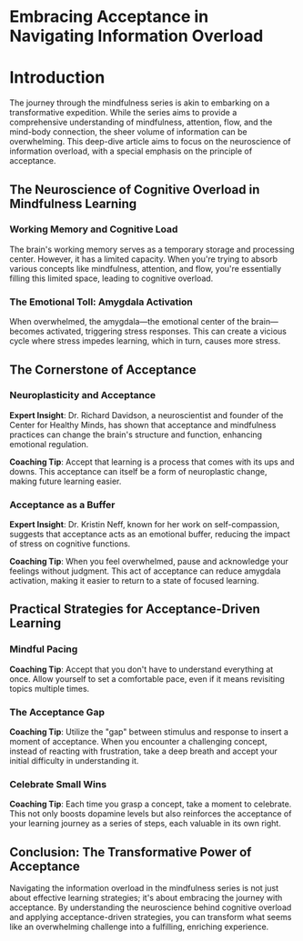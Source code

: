 # Embracing Acceptance in Navigating Information Overload

# **Introduction**

The journey through the mindfulness series is akin to embarking on a transformative expedition. While the series aims to provide a comprehensive understanding of mindfulness, attention, flow, and the mind-body connection, the sheer volume of information can be overwhelming. This deep-dive article aims to focus on the neuroscience of information overload, with a special emphasis on the principle of acceptance.

## **The Neuroscience of Cognitive Overload in Mindfulness Learning**

### **Working Memory and Cognitive Load**

The brain's working memory serves as a temporary storage and processing center. However, it has a limited capacity. When you're trying to absorb various concepts like mindfulness, attention, and flow, you're essentially filling this limited space, leading to cognitive overload.

### **The Emotional Toll: Amygdala Activation**

When overwhelmed, the amygdala—the emotional center of the brain—becomes activated, triggering stress responses. This can create a vicious cycle where stress impedes learning, which in turn, causes more stress.

## **The Cornerstone of Acceptance**

### **Neuroplasticity and Acceptance**

**Expert Insight**: Dr. Richard Davidson, a neuroscientist and founder of the Center for Healthy Minds, has shown that acceptance and mindfulness practices can change the brain's structure and function, enhancing emotional regulation.

**Coaching Tip**: Accept that learning is a process that comes with its ups and downs. This acceptance can itself be a form of neuroplastic change, making future learning easier.

### **Acceptance as a Buffer**

**Expert Insight**: Dr. Kristin Neff, known for her work on self-compassion, suggests that acceptance acts as an emotional buffer, reducing the impact of stress on cognitive functions.

**Coaching Tip**: When you feel overwhelmed, pause and acknowledge your feelings without judgment. This act of acceptance can reduce amygdala activation, making it easier to return to a state of focused learning.

## **Practical Strategies for Acceptance-Driven Learning**

### **Mindful Pacing**

**Coaching Tip**: Accept that you don't have to understand everything at once. Allow yourself to set a comfortable pace, even if it means revisiting topics multiple times.

### **The Acceptance Gap**

**Coaching Tip**: Utilize the "gap" between stimulus and response to insert a moment of acceptance. When you encounter a challenging concept, instead of reacting with frustration, take a deep breath and accept your initial difficulty in understanding it.

### **Celebrate Small Wins**

**Coaching Tip**: Each time you grasp a concept, take a moment to celebrate. This not only boosts dopamine levels but also reinforces the acceptance of your learning journey as a series of steps, each valuable in its own right.

## **Conclusion: The Transformative Power of Acceptance**

Navigating the information overload in the mindfulness series is not just about effective learning strategies; it's about embracing the journey with acceptance. By understanding the neuroscience behind cognitive overload and applying acceptance-driven strategies, you can transform what seems like an overwhelming challenge into a fulfilling, enriching experience.